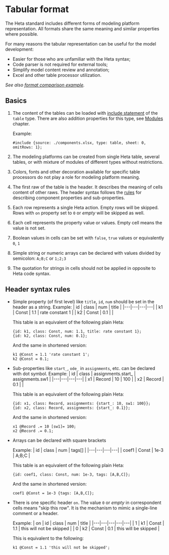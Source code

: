 # Tabular format

The Heta standard includes different forms of modeling platform representation.
All formats share the same meaning and similar properties where possible.

For many reasons the tabular representation can be useful for the model development: 

- Easier for those who are unfamiliar with the Heta syntax;
- Code parser is not required for external tools;
- Simplify model content review and annotation;
- Excel and other table processor utilization.

_See also [format comparison example](cases/format-comparison#table-format)._

## Basics

1. The content of the tables can be loaded with [include statement](syntax#include-statement) of the `table` type. There are also addition properties for this type, see [Modules](modules#table-module) chapter.

    Example:
    ```heta
    #include {source: ./components.xlsx, type: table, sheet: 0, omitRows: 1};
    ```

1. The modeling platforms can be created from single Heta table, several tables, or with mixture of modules of different types without restrictions.

1. Colors, fonts and other decoration available for specific table processors do not play a role for modeling platform meaning.

1. The first raw of the table is the header. It describes the meaning of cells content of other raws. The header syntax follows the [rules](#header-syntax-rules) for describing component properties and sub-properties.

1. Each row represents a single Heta action. Empty rows will be skipped. Rows with `on` property set to `0` or _empty_ will be skipped as well.

1. Each cell represents the property value or values. Empty cell means the value is not set.

1. Boolean values in cells can be set with `false`, `true` values or equivalently `0`, `1`

1. Simple string or numeric arrays can be declared with values divided by semicolon: `A;B;C` or `1;2;3`

1. The quotation for strings in cells should not be applied in opposite to Heta code syntax.

## Header syntax rules

- Simple property (of first level) like `title`, `id`, `num` should be set in the header as a string.
    Example:
    | id | class | num | title |
    |---|---|---|---|
    | k1 | Const | 1.1 | rate constant 1 |
    | k2 | Const | 0.1 | |

    This table is an equivalent of the following plain Heta:
    ```heta
    {id: k1, class: Const, num: 1.1, title: rate constant 1};
    {id: k2, class: Const, num: 0.1};
    ```
    And the same in shortened version:
    ```heta
    k1 @Const = 1.1 'rate constant 1';
    k2 @Const = 0.1;
    ```

- Sub-properties like `start_`, `ode_` in `assignments`, etc. can be declared with dot symbol.
    Example:
    | id | class | assignments.start_ | assignments.sw1 |
    |---|---|---|---|
    | x1 | Record | 10 | 100 |
    | x2 | Record | 0.1 | |

    This table is an equivalent of the following plain Heta:
    ```heta
    {id: x1, class: Record, assignments: {start_: 10, sw1: 100}};
    {id: x2, class: Record, assignments: {start_: 0.1}};
    ```
    And the same in shortened version:
    ```heta
    x1 @Record .= 10 [sw1]= 100;
    x2 @Record .= 0.1;
    ```

- Arrays can be declared with square brackets

    Example:
    | id | class | num | tags[] |
    |---|---|---|---|
    | coef1 | Const | 1e-3 | A;B;C |

    This table is an equivalent of the following plain Heta:
    ```heta
    {id: coef1, class: Const, num: 1e-3, tags: [A,B,C]};
    ```
    And the same in shortened version:
    ```heta
    coef1 @Const = 1e-3 {tags: [A,B,C]};
    ```

- There is one specific header `on`. The value `0` or _empty_ in correspondent cells means "skip this row". It is the mechanism to mimic a single-line comment or a header.

    Example:
    | on | id | class | num | title |
    |---|---|---|---|---|
    | 1 | k1 | Const | 1.1 | this will not be skipped |
    | 0 | k2 | Const | 0.1 | this will be skipped |

    This is equivalent to the following:
    ```heta
    k1 @Const = 1.1 'this will not be skipped';
    ```